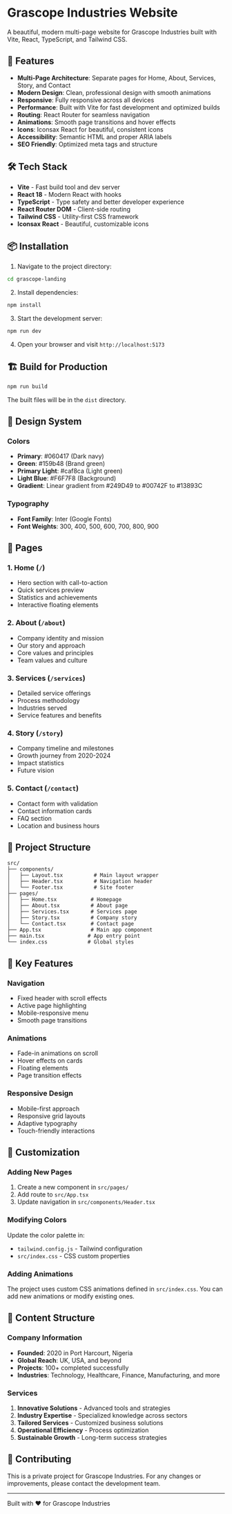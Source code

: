 # Grascope Industries Website

A beautiful, modern multi-page website for Grascope Industries built with Vite, React, TypeScript, and Tailwind CSS.

## 🚀 Features

- **Multi-Page Architecture**: Separate pages for Home, About, Services, Story, and Contact
- **Modern Design**: Clean, professional design with smooth animations
- **Responsive**: Fully responsive across all devices
- **Performance**: Built with Vite for fast development and optimized builds
- **Routing**: React Router for seamless navigation
- **Animations**: Smooth page transitions and hover effects
- **Icons**: Iconsax React for beautiful, consistent icons
- **Accessibility**: Semantic HTML and proper ARIA labels
- **SEO Friendly**: Optimized meta tags and structure

## 🛠️ Tech Stack

- **Vite** - Fast build tool and dev server
- **React 18** - Modern React with hooks
- **TypeScript** - Type safety and better developer experience
- **React Router DOM** - Client-side routing
- **Tailwind CSS** - Utility-first CSS framework
- **Iconsax React** - Beautiful, customizable icons

## 📦 Installation

1. Navigate to the project directory:
```bash
cd grascope-landing
```

2. Install dependencies:
```bash
npm install
```

3. Start the development server:
```bash
npm run dev
```

4. Open your browser and visit `http://localhost:5173`

## 🏗️ Build for Production

```bash
npm run build
```

The built files will be in the `dist` directory.

## 🎨 Design System

### Colors
- **Primary**: #060417 (Dark navy)
- **Green**: #159b48 (Brand green)
- **Primary Light**: #caf8ca (Light green)
- **Light Blue**: #F6F7F8 (Background)
- **Gradient**: Linear gradient from #249D49 to #00742F to #13893C

### Typography
- **Font Family**: Inter (Google Fonts)
- **Font Weights**: 300, 400, 500, 600, 700, 800, 900

## 📱 Pages

### 1. **Home** (`/`)
- Hero section with call-to-action
- Quick services preview
- Statistics and achievements
- Interactive floating elements

### 2. **About** (`/about`)
- Company identity and mission
- Our story and approach
- Core values and principles
- Team values and culture

### 3. **Services** (`/services`)
- Detailed service offerings
- Process methodology
- Industries served
- Service features and benefits

### 4. **Story** (`/story`)
- Company timeline and milestones
- Growth journey from 2020-2024
- Impact statistics
- Future vision

### 5. **Contact** (`/contact`)
- Contact form with validation
- Contact information cards
- FAQ section
- Location and business hours

## 🔧 Project Structure

```
src/
├── components/
│   ├── Layout.tsx          # Main layout wrapper
│   ├── Header.tsx          # Navigation header
│   └── Footer.tsx          # Site footer
├── pages/
│   ├── Home.tsx           # Homepage
│   ├── About.tsx          # About page
│   ├── Services.tsx       # Services page
│   ├── Story.tsx          # Company story
│   └── Contact.tsx        # Contact page
├── App.tsx                # Main app component
├── main.tsx              # App entry point
└── index.css             # Global styles
```

## 🎯 Key Features

### Navigation
- Fixed header with scroll effects
- Active page highlighting
- Mobile-responsive menu
- Smooth page transitions

### Animations
- Fade-in animations on scroll
- Hover effects on cards
- Floating elements
- Page transition effects

### Responsive Design
- Mobile-first approach
- Responsive grid layouts
- Adaptive typography
- Touch-friendly interactions

## 🔧 Customization

### Adding New Pages
1. Create a new component in `src/pages/`
2. Add route to `src/App.tsx`
3. Update navigation in `src/components/Header.tsx`

### Modifying Colors
Update the color palette in:
- `tailwind.config.js` - Tailwind configuration
- `src/index.css` - CSS custom properties

### Adding Animations
The project uses custom CSS animations defined in `src/index.css`. You can add new animations or modify existing ones.

## 📄 Content Structure

### Company Information
- **Founded**: 2020 in Port Harcourt, Nigeria
- **Global Reach**: UK, USA, and beyond
- **Projects**: 100+ completed successfully
- **Industries**: Technology, Healthcare, Finance, Manufacturing, and more

### Services
1. **Innovative Solutions** - Advanced tools and strategies
2. **Industry Expertise** - Specialized knowledge across sectors
3. **Tailored Services** - Customized business solutions
4. **Operational Efficiency** - Process optimization
5. **Sustainable Growth** - Long-term success strategies

## 🤝 Contributing

This is a private project for Grascope Industries. For any changes or improvements, please contact the development team.

---

Built with ❤️ for Grascope Industries